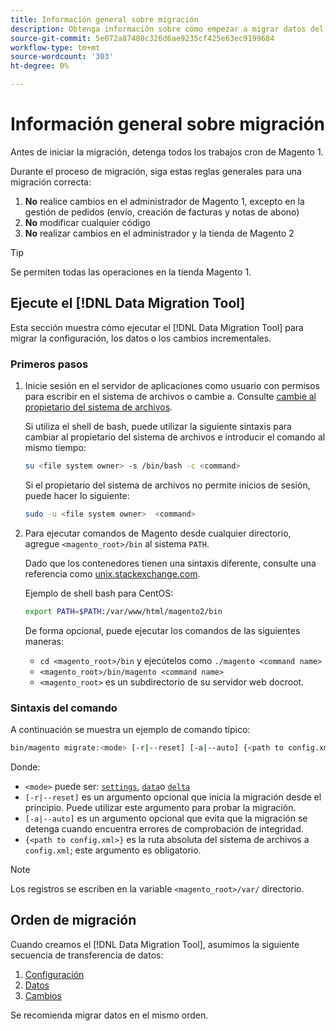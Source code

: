 ```yaml
---
title: Información general sobre migración
description: Obtenga información sobre cómo empezar a migrar datos del Magento 1 al Magento 2 con la variable [!DNL Data Migration Tool].
source-git-commit: 5e072a87480c326d6ae9235cf425e63ec9199684
workflow-type: tm+mt
source-wordcount: '303'
ht-degree: 0%

---
```



# Información general sobre migración

Antes de iniciar la migración, detenga todos los trabajos cron de Magento 1.

Durante el proceso de migración, siga estas reglas generales para una migración correcta:

1. **No** realice cambios en el administrador de Magento 1, excepto en la gestión de pedidos (envío, creación de facturas y notas de abono)
1. **No** modificar cualquier código
1. **No** realizar cambios en el administrador y la tienda de Magento 2

>[!TIP]
>
>Se permiten todas las operaciones en la tienda Magento 1.

## Ejecute el [!DNL Data Migration Tool]

Esta sección muestra cómo ejecutar el [!DNL Data Migration Tool] para migrar la configuración, los datos o los cambios incrementales.

### Primeros pasos

1. Inicie sesión en el servidor de aplicaciones como usuario con permisos para escribir en el sistema de archivos o cambie a. Consulte [cambie al propietario del sistema de archivos](../../../installation/prerequisites/file-system/overview.md).

   Si utiliza el shell de bash, puede utilizar la siguiente sintaxis para cambiar al propietario del sistema de archivos e introducir el comando al mismo tiempo:

   ```bash
   su <file system owner> -s /bin/bash -c <command>
   ```

   Si el propietario del sistema de archivos no permite inicios de sesión, puede hacer lo siguiente:

   ```bash
   sudo -u <file system owner>  <command>
   ```

1. Para ejecutar comandos de Magento desde cualquier directorio, agregue `<magento_root>/bin` al sistema `PATH`.

   Dado que los contenedores tienen una sintaxis diferente, consulte una referencia como [unix.stackexchange.com](https://unix.stackexchange.com/questions/117467/how-to-permanently-set-environmental-variables).

   Ejemplo de shell bash para CentOS:

   ```bash
   export PATH=$PATH:/var/www/html/magento2/bin
   ```

   De forma opcional, puede ejecutar los comandos de las siguientes maneras:

   - `cd <magento_root>/bin` y ejecútelos como `./magento <command name>`
   - `<magento_root>/bin/magento <command name>`
   - `<magento_root>` es un subdirectorio de su servidor web docroot.

### Sintaxis del comando

A continuación se muestra un ejemplo de comando típico:

```bash
bin/magento migrate:<mode> [-r|--reset] [-a|--auto] {<path to config.xml>}
```

Donde:

- `<mode>` puede ser: [`settings`](settings.md), [`data`](data.md)o [`delta`](delta.md)
- `[-r|--reset]` es un argumento opcional que inicia la migración desde el principio. Puede utilizar este argumento para probar la migración.
- `[-a|--auto]` es un argumento opcional que evita que la migración se detenga cuando encuentra errores de comprobación de integridad.
- `{<path to config.xml>}` es la ruta absoluta del sistema de archivos a `config.xml`; este argumento es obligatorio.

>[!NOTE]
>
>Los registros se escriben en la variable `<magento_root>/var/` directorio.


## Orden de migración

Cuando creamos el [!DNL Data Migration Tool], asumimos la siguiente secuencia de transferencia de datos:

1. [Configuración](settings.md)
1. [Datos](data.md)
1. [Cambios](delta.md)

Se recomienda migrar datos en el mismo orden.
